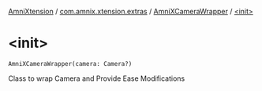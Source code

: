 [AmniXtension](../../index.md) / [com.amnix.xtension.extras](../index.md) / [AmniXCameraWrapper](index.md) / [&lt;init&gt;](./-init-.md)

# &lt;init&gt;

`AmniXCameraWrapper(camera: Camera?)`

Class to wrap Camera and Provide Ease Modifications


